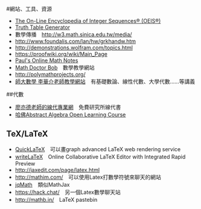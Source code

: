 #網站、工具、資源

* [The On-Line Encyclopedia of Integer Sequences® (OEIS®)](http://oeis.org/)
* [Truth Table Generator](http://mrieppel.net/prog/truthtable.html)
* 數學傳播　<http://w3.math.sinica.edu.tw/media/>
* <http://www.foundalis.com/lan/hw/grkhandw.htm>
* <http://demonstrations.wolfram.com/topics.html>
* <https://proofwiki.org/wiki/Main_Page>
* [Paul's Online Math Notes](http://tutorial.math.lamar.edu/)
* [Math Doctor Bob](http://www.mathdoctorbob.org/default.html)　數學教學網站
* <http://polymathprojects.org/>
* [師大數學 李華介老師教學網站](http://math.ntnu.edu.tw/~li/)　有基礎數論、線性代數、大學代數……等講義


##代數
* [廖亦德老師的線代專業網](http://mail.im.tku.edu.tw/~idliaw/)　免費研究所線代書
* [哈佛Abstract Algebra Open Learning Course](http://www.extension.harvard.edu/open-learning-initiative/abstract-algebra)


## TeX/LaTeX
* [QuickLaTeX](http://www.quicklatex.com/)　可以畫graph advanced LaTeX web rendering service
* [writeLaTeX](https://www.writelatex.com/)　Online Collaborative LaTeX Editor with Integrated Rapid Preview
* http://jaxedit.com/page/latex.html
* <http://mathim.com/>　可以使用Latex打數學符號來聊天的網站
* [jqMath](http://mathscribe.com/author/jqmath.html)　類似MathJax
* <https://hack.chat/>　另一個Latex數學聊天站
* <http://mathb.in/>　LaTeX pastebin